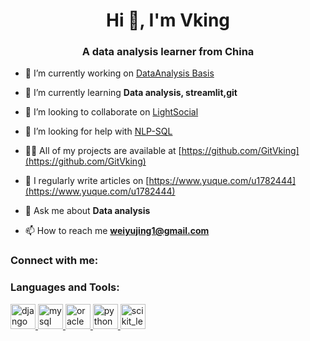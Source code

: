 <h1 align="center">Hi 👋, I'm Vking</h1>
<h3 align="center">A data analysis learner from China</h3>

- 🔭 I’m currently working on [DataAnalysis Basis](https://github.com/GitVking/DataAnalysis)

- 🌱 I’m currently learning **Data analysis, streamlit,git**

- 👯 I’m looking to collaborate on [LightSocial](https://github.com/GitVking/LightSocial)

- 🤝 I’m looking for help with [NLP-SQL](https://github.com/GitVking/NLP-SQL)

- 👨‍💻 All of my projects are available at [https://github.com/GitVking](https://github.com/GitVking)

- 📝 I regularly write articles on [https://www.yuque.com/u1782444](https://www.yuque.com/u1782444)

- 💬 Ask me about **Data analysis**

- 📫 How to reach me **weiyujing1@gmail.com**

<h3 align="left">Connect with me:</h3>


<h3 align="left">Languages and Tools:</h3>
<p align="left"> <a href="https://www.djangoproject.com/" target="_blank"> <img src="https://devicons.github.io/devicon/devicon.git/icons/django/django-original.svg" alt="django" width="40" height="40"/> </a> <a href="https://www.mysql.com/" target="_blank"> <img src="https://devicons.github.io/devicon/devicon.git/icons/mysql/mysql-original-wordmark.svg" alt="mysql" width="40" height="40"/> </a> <a href="https://www.oracle.com/" target="_blank"> <img src="https://devicons.github.io/devicon/devicon.git/icons/oracle/oracle-original.svg" alt="oracle" width="40" height="40"/> </a> <a href="https://www.python.org" target="_blank"> <img src="https://devicons.github.io/devicon/devicon.git/icons/python/python-original.svg" alt="python" width="40" height="40"/> </a> <a href="https://scikit-learn.org/" target="_blank"> <img src="https://upload.wikimedia.org/wikipedia/commons/0/05/Scikit_learn_logo_small.svg" alt="scikit_learn" width="40" height="40"/> </a> </p>
